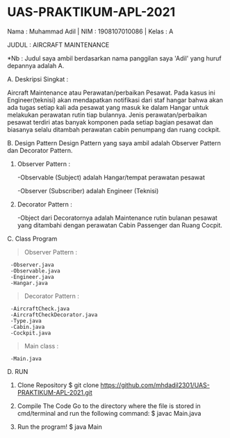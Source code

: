 # UAS-PRAKTIKUM-APL-2021

Nama : Muhammad Adil | NIM : 1908107010086 | Kelas : A

JUDUL : AIRCRAFT MAINTENANCE

*Nb : Judul saya ambil berdasarkan nama panggilan saya 'Adil' yang huruf depannya adalah A.

A. Deskripsi Singkat :

Aircraft Maintenance atau Perawatan/perbaikan Pesawat. Pada kasus ini Engineer(teknisi) 
akan mendapatkan notifikasi dari staf hangar bahwa akan ada tugas setiap kali ada pesawat 
yang masuk ke dalam Hangar untuk melakukan perawatan rutin tiap bulannya. Jenis perawatan/perbaikan pesawat terdiri atas banyak komponen pada setiap bagian pesawat dan biasanya selalu ditambah perawatan cabin penumpang dan ruang cockpit. 

B. Design Pattern
   Design Pattern yang saya ambil adalah Observer Pattern dan Decorator Pattern.
   1. Observer Pattern :
      
      -Observable (Subject) adalah Hangar/tempat perawatan pesawat
      
      -Observer (Subscriber) adalah Engineer (Teknisi)

   2. Decorator Pattern :
      
      -Object dari Decoratornya adalah Maintenance rutin bulanan pesawat yang ditambahi dengan perawatan Cabin Passenger 
       dan Ruang Cocpit.

C. Class Program

   > Observer Pattern :
   
     -Observer.java
     -Observable.java
     -Engineer.java
     -Hangar.java

   > Decorator Pattern :
   >
     -AircraftCheck.java
     -AircraftCheckDecorator.java
     -Type.java
     -Cabin.java
     -Cockpit.java

   > Main class :
   
     -Main.java

D. RUN
1. Clone Repository
  $ git clone https://github.com/mhdadil2301/UAS-PRAKTIKUM-APL-2021.git

2. Compile The Code
Go to the directory where the file is stored in cmd/terminal and run the following command:
     $ javac Main.java

3. Run the program!
    $ java Main 
